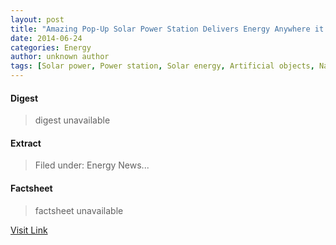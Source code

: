 ```yaml
---
layout: post
title: "Amazing Pop-Up Solar Power Station Delivers Energy Anywhere it’s Needed"
date: 2014-06-24
categories: Energy
author: unknown author
tags: [Solar power, Power station, Solar energy, Artificial objects, Nature, Physical universe, Energy production, Sustainable technologies, Electric power, Technology, Alternative energy, Energy]
---
```



#### Digest
>digest unavailable

#### Extract
>Filed under: Energy News...

#### Factsheet
>factsheet unavailable

[Visit Link](http://inhabitat.com/amazing-pop-up-solar-power-station-delivers-energy-anywhere-its-needed/)


